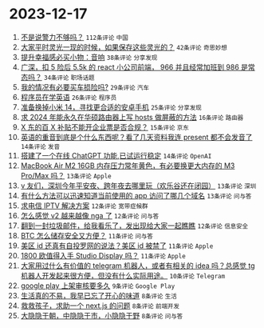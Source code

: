 # 2023-12-17

1. [不是说警力不够吗？](https://www.v2ex.com/t/1001082) `112条评论` `中国`
1. [大家平时灵光一现的时候，如果保存这些灵光的？](https://www.v2ex.com/t/1001050) `42条评论` `奇思妙想`
1. [提升幸福感必买小物：音响](https://www.v2ex.com/t/1001025) `38条评论` `分享发现`
1. [广深，扣 5 险后 5.5k 的 react 小公司前端， 966 并且经常加班到 986 是常态吗？](https://www.v2ex.com/t/1001066) `34条评论` `职场话题`
1. [我的情况有必要买车损险吗?](https://www.v2ex.com/t/1001035) `29条评论` `汽车`
1. [程序员在学英语](https://www.v2ex.com/t/1001042) `26条评论` `程序员`
1. [准备换掉小米 14，寻找更合适的安卓手机](https://www.v2ex.com/t/1001084) `25条评论` `分享发现`
1. [求 2024 年能永久在华硕路由器上写 hosts 做屏蔽的方法](https://www.v2ex.com/t/1001032) `16条评论` `路由器`
1. [X 东的百 X 补贴不能开企业票是否合规？](https://www.v2ex.com/t/1001122) `15条评论` `京东`
1. [英语的重音到底是个什么东西呢？看了几天资料我连 present 都不会发音了](https://www.v2ex.com/t/1001098) `14条评论` `发音`
1. [搭建了一个在线 ChatGPT 功能,已试运行稳定](https://www.v2ex.com/t/1001039) `14条评论` `OpenAI`
1. [MacBook Air M2 16GB 内存压力常年黄色，有必要换更大内存的 M3 Pro/Max 吗？](https://www.v2ex.com/t/1001127) `13条评论` `Apple`
1. [v 友们，深圳今年平安夜、跨年夜去哪里玩（欢乐谷还在闭园）](https://www.v2ex.com/t/1001077) `13条评论` `深圳`
1. [有什么方法可以迅速知道当前使用的 app 访问了哪几个域名](https://www.v2ex.com/t/1001070) `13条评论` `问与答`
1. [求电信 IPTV 解决方案](https://www.v2ex.com/t/1001145) `12条评论` `宽带症候群`
1. [怎么感觉 v2 越来越像 nga 了](https://www.v2ex.com/t/1001132) `12条评论` `问与答`
1. [翻到一封垃圾邮件，给我看乐了，发出现给大家一起瞧瞧](https://www.v2ex.com/t/1001065) `12条评论` `信息安全`
1. [BTC 怎么储存安全又方便？](https://www.v2ex.com/t/1001074) `11条评论` `问与答`
1. [美区 id 还真有自投罗网的说法？美区 id 被禁了](https://www.v2ex.com/t/1001067) `11条评论` `Apple`
1. [1800 欧值得入手 Studio Display 吗？](https://www.v2ex.com/t/1001030) `11条评论` `Apple`
1. [大家用过什么有价值的 telegram 机器人，或者有相关的 idea 吗？总感觉 tg 机器人开发起来很方便，但没有什么实际用途。](https://www.v2ex.com/t/1001048) `10条评论` `Telegram`
1. [google play 上架审核要多久](https://www.v2ex.com/t/1001052) `9条评论` `Google Play`
1. [生活真的不易，我早已忘了开心的味道](https://www.v2ex.com/t/1001128) `8条评论` `生活`
1. [救救孩子，求助一个 next.js 的问题](https://www.v2ex.com/t/1001104) `8条评论` `前端开发`
1. [大隐隐于朝，中隐隐于市，小隐隐于野](https://www.v2ex.com/t/1001078) `8条评论` `问与答`
